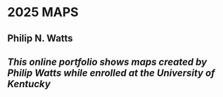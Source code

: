 # 2025 MAPS
## **Philip N. Watts**
## _This online portfolio shows maps created by Philip Watts while enrolled at the University of Kentucky_
